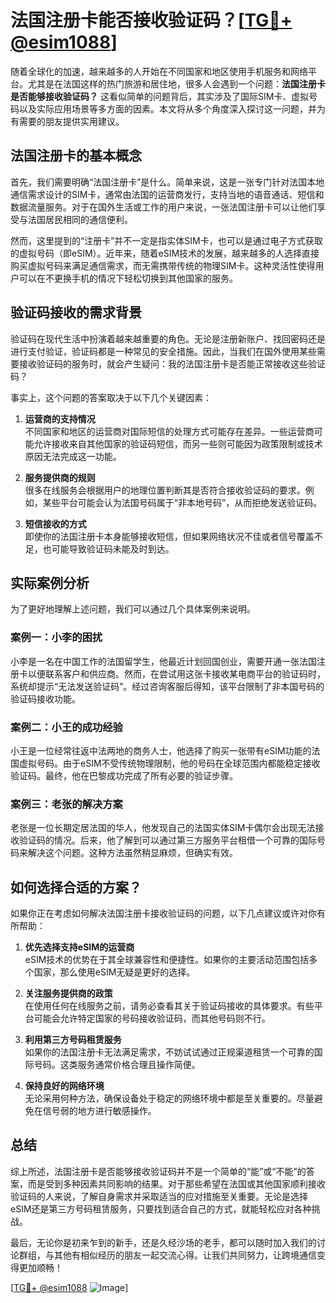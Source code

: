 # 法国注册卡能否接收验证码？[[TG💪+ @esim1088](https://t.me/s/esim1088)]

随着全球化的加速，越来越多的人开始在不同国家和地区使用手机服务和网络平台。尤其是在法国这样的热门旅游和居住地，很多人会遇到一个问题：**法国注册卡是否能够接收验证码？** 这看似简单的问题背后，其实涉及了国际SIM卡、虚拟号码以及实际应用场景等多方面的因素。本文将从多个角度深入探讨这一问题，并为有需要的朋友提供实用建议。

## 法国注册卡的基本概念

首先，我们需要明确“法国注册卡”是什么。简单来说，这是一张专门针对法国本地通信需求设计的SIM卡，通常由法国的运营商发行，支持当地的语音通话、短信和数据流量服务。对于在国外生活或工作的用户来说，一张法国注册卡可以让他们享受与法国居民相同的通信便利。

然而，这里提到的“注册卡”并不一定是指实体SIM卡，也可以是通过电子方式获取的虚拟号码（即eSIM）。近年来，随着eSIM技术的发展，越来越多的人选择直接购买虚拟号码来满足通信需求，而无需携带传统的物理SIM卡。这种灵活性使得用户可以在不更换手机的情况下轻松切换到其他国家的服务。

## 验证码接收的需求背景

验证码在现代生活中扮演着越来越重要的角色。无论是注册新账户、找回密码还是进行支付验证，验证码都是一种常见的安全措施。因此，当我们在国外使用某些需要接收验证码的服务时，就会产生疑问：我的法国注册卡是否能正常接收这些验证码？

事实上，这个问题的答案取决于以下几个关键因素：

1. **运营商的支持情况**  
   不同国家和地区的运营商对国际短信的处理方式可能存在差异。一些运营商可能允许接收来自其他国家的验证码短信，而另一些则可能因为政策限制或技术原因无法完成这一功能。

2. **服务提供商的规则**  
   很多在线服务会根据用户的地理位置判断其是否符合接收验证码的要求。例如，某些平台可能会认为法国号码属于“非本地号码”，从而拒绝发送验证码。

3. **短信接收的方式**  
   即使你的法国注册卡本身能够接收短信，但如果网络状况不佳或者信号覆盖不足，也可能导致验证码未能及时到达。

## 实际案例分析

为了更好地理解上述问题，我们可以通过几个具体案例来说明。

### 案例一：小李的困扰
小李是一名在中国工作的法国留学生，他最近计划回国创业，需要开通一张法国注册卡以便联系客户和供应商。然而，在尝试用这张卡接收某电商平台的验证码时，系统却提示“无法发送验证码”。经过咨询客服后得知，该平台限制了非本国号码的验证码接收功能。

### 案例二：小王的成功经验
小王是一位经常往返中法两地的商务人士，他选择了购买一张带有eSIM功能的法国虚拟号码。由于eSIM不受传统物理限制，他的号码在全球范围内都能稳定接收验证码。最终，他在巴黎成功完成了所有必要的验证步骤。

### 案例三：老张的解决方案
老张是一位长期定居法国的华人，他发现自己的法国实体SIM卡偶尔会出现无法接收验证码的情况。后来，他了解到可以通过第三方服务平台租借一个可靠的国际号码来解决这个问题。这种方法虽然稍显麻烦，但确实有效。

## 如何选择合适的方案？

如果你正在考虑如何解决法国注册卡接收验证码的问题，以下几点建议或许对你有所帮助：

1. **优先选择支持eSIM的运营商**  
   eSIM技术的优势在于其全球兼容性和便捷性。如果你的主要活动范围包括多个国家，那么使用eSIM无疑是更好的选择。

2. **关注服务提供商的政策**  
   在使用任何在线服务之前，请务必查看其关于验证码接收的具体要求。有些平台可能会允许特定国家的号码接收验证码，而其他号码则不行。

3. **利用第三方号码租赁服务**  
   如果你的法国注册卡无法满足需求，不妨试试通过正规渠道租赁一个可靠的国际号码。这类服务通常价格合理且操作简便。

4. **保持良好的网络环境**  
   无论采用何种方法，确保设备处于稳定的网络环境中都是至关重要的。尽量避免在信号弱的地方进行敏感操作。

## 总结

综上所述，法国注册卡是否能够接收验证码并不是一个简单的“能”或“不能”的答案，而是受到多种因素共同影响的结果。对于那些希望在法国或其他国家顺利接收验证码的人来说，了解自身需求并采取适当的应对措施至关重要。无论是选择eSIM还是第三方号码租赁服务，只要找到适合自己的方式，就能轻松应对各种挑战。

最后，无论你是初来乍到的新手，还是久经沙场的老手，都可以随时加入我们的讨论群组，与其他有相似经历的朋友一起交流心得。让我们共同努力，让跨境通信变得更加顺畅！

[[TG💪+ @esim1088](https://t.me/s/esim1088) ![Image](https://i.postimg.cc/4NQfJmqS/Snipaste-2025-05-13-00-14-12.png)]